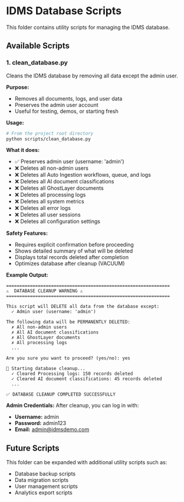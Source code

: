 # IDMS Database Scripts

This folder contains utility scripts for managing the IDMS database.

## Available Scripts

### 1. clean_database.py

Cleans the IDMS database by removing all data except the admin user.

**Purpose:**
- Removes all documents, logs, and user data
- Preserves the admin user account
- Useful for testing, demos, or starting fresh

**Usage:**

```bash
# From the project root directory
python scripts/clean_database.py
```

**What it does:**
- ✅ Preserves admin user (username: 'admin')
- ❌ Deletes all non-admin users
- ❌ Deletes all Auto Ingestion workflows, queue, and logs
- ❌ Deletes all AI document classifications
- ❌ Deletes all GhostLayer documents
- ❌ Deletes all processing logs
- ❌ Deletes all system metrics
- ❌ Deletes all error logs
- ❌ Deletes all user sessions
- ❌ Deletes all configuration settings

**Safety Features:**
- Requires explicit confirmation before proceeding
- Shows detailed summary of what will be deleted
- Displays total records deleted after completion
- Optimizes database after cleanup (VACUUM)

**Example Output:**

```
==============================================================
⚠️  DATABASE CLEANUP WARNING ⚠️
==============================================================

This script will DELETE all data from the database except:
  ✓ Admin user (username: 'admin')

The following data will be PERMANENTLY DELETED:
  ✗ All non-admin users
  ✗ All AI document classifications
  ✗ All GhostLayer documents
  ✗ All processing logs
  ...

Are you sure you want to proceed? (yes/no): yes

🧹 Starting database cleanup...
  ✓ Cleared Processing logs: 150 records deleted
  ✓ Cleared AI document classifications: 45 records deleted
  ...

✅ DATABASE CLEANUP COMPLETED SUCCESSFULLY
```

**Admin Credentials:**
After cleanup, you can log in with:
- **Username:** admin
- **Password:** admin123
- **Email:** admin@idmsdemo.com

## Future Scripts

This folder can be expanded with additional utility scripts such as:
- Database backup scripts
- Data migration scripts
- User management scripts
- Analytics export scripts

